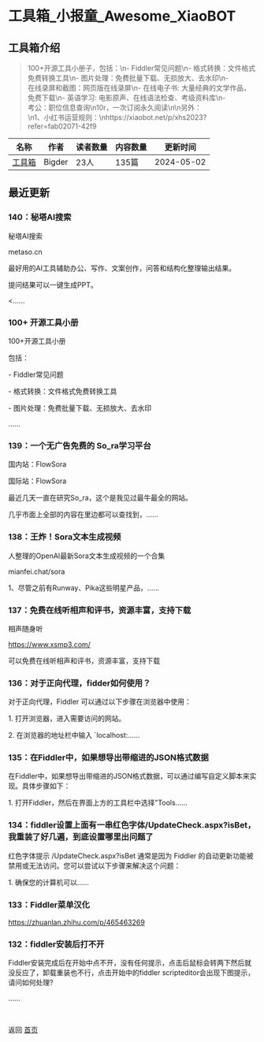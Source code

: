 # 工具箱_小报童_Awesome_XiaoBOT

## 工具箱介绍
> 100+开源工具小册子，包括：\n- Fiddler常见问题\n- 格式转换：文件格式免费转换工具\n- 图片处理：免费批量下载、无损放大、去水印\n-  
在线录屏和截图：网页版在线录屏\n- 在线电子书: 大量经典的文学作品，免费下载\n- 英语学习: 电影原声、在线语法检查、考级资料库\n-  
考公：职位信息查询\n10r，一次订阅永久阅读\n\n另外：  
\n1、小红书运营规则：\nhttps://xiaobot.net/p/xhs2023?refer=fab02071-42f9  
  


|名称|作者|读者数量|内容数量|更新时间|
|---|---|---|---|---|
|[工具箱](https://xiaobot.net/p/BigderTools?refer=0b133df9-27dc-423b-8101-639049001c13)|Bigder|23人|135篇|2024-05-02|

## 最近更新
### 140：秘塔AI搜索

秘塔AI搜索

metaso.cn

最好用的AI工具辅助办公、写作、文案创作，问答和结构化整理输出结果。

提问结果可以一键生成PPT。

<......

### 100+ 开源工具小册

100+开源工具小册

包括：

\- Fiddler常见问题

\- 格式转换：文件格式免费转换工具

\- 图片处理：免费批量下载、无损放大、去水印

......

### 139：一个无广告免费的 So_ra学习平台

国内站：FlowSora

国际站：FlowSora

最近几天一直在研究So_ra，这个是我见过最牛最全的网站。

几乎市面上全部的内容在里边都可以查找到，......

### 138：王炸！Sora文本生成视频

人整理的OpenAI最新Sora文本生成视频的一个合集

mianfei.chat/sora

1、尽管之前有Runway、Pika这些明星产品，......

### 137：免费在线听相声和评书，资源丰富，支持下载

相声随身听

https://www.xsmp3.com/

可以免费在线听相声和评书，资源丰富，支持下载

### 136：对于正向代理，fidder如何使用？

对于正向代理，Fiddler 可以通过以下步骤在浏览器中使用：

1\. 打开浏览器，进入需要访问的网站。

2\. 在浏览器的地址栏中输入 `localhost:......

### 135：在Fiddler中，如果想导出带缩进的JSON格式数据

在Fiddler中，如果想导出带缩进的JSON格式数据，可以通过编写自定义脚本来实现。具体步骤如下：

1\. 打开Fiddler，然后在界面上方的工具栏中选择"Tools......

### 134：fiddler设置上面有一串红色字体/UpdateCheck.aspx?isBet，我重装了好几遍，到底设置哪里出问题了

红色字体提示 /UpdateCheck.aspx?isBet 通常是因为 Fiddler 的自动更新功能被禁用或无法访问。您可以尝试以下步骤来解决这个问题：

1\. 确保您的计算机可以......

### 133：Fiddler菜单汉化

https://zhuanlan.zhihu.com/p/465463269

### 132：fiddler安装后打不开

Fiddler安装完成后在开始中点不开，没有任何提示，点击后鼠标会转两下然后就没反应了，卸载重装也不行，点击开始中的fiddler
scripteditor会出现下图提示，请问如何处理?

......


<a href="https://github.com/Reno9527/awesome-xiaobot" style="color: white; text-decoration: none;">awesome-xiaobot</a>

返回 [首页](../README.md)
